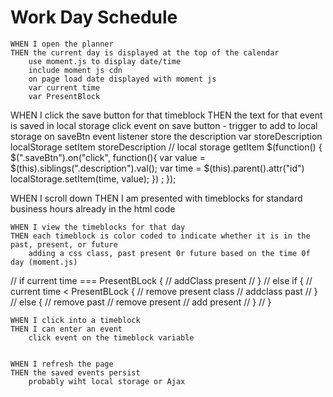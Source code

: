 # Work Day Schedule

    WHEN I open the planner
    THEN the current day is displayed at the top of the calendar
        use moment.js to display date/time 
        include moment js cdn 
        on page load date displayed with moment js 
        var current time 
        var PresentBlock


  WHEN I click the save button for that timeblock
    THEN the text for that event is saved in local storage
        click event on save button - trigger to add to local storage
             on saveBtn event listener store the description
            var storeDescription
            localStorage setItem storeDescription
// local storage getItem 
$(function() {
    $(".saveBtn").on("click", function(){
      var value = $(this).siblings(".description").val();
      var time = $(this).parent().attr("id")
      localStorage.setItem(time, value);
    }) ; 
  });


  WHEN I scroll down
    THEN I am presented with timeblocks for standard business hours
        already in the html code


 
    WHEN I view the timeblocks for that day
    THEN each timeblock is color coded to indicate whether it is in the past, present, or future
        adding a css class, past present 0r future based on the time 0f day (moment.js)
// if current time === PresentBLock {
//     addClass present
// } 
// else if {
//     current time < PresentBLock {
//         remove present class 
//         addclass past
//     }
//     else {
//         remove past
//         remove present 
//         add present
//     }
// }


    WHEN I click into a timeblock
    THEN I can enter an event
        click event on the timeblock variable 


    WHEN I refresh the page
    THEN the saved events persist
        probably wiht local storage or Ajax